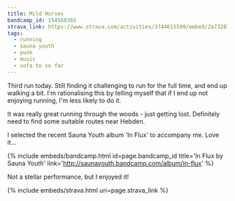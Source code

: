 ```yaml
---
title: Mild Horses
bandcamp_id: 154568365
strava_link: https://www.strava.com/activities/3744615599/embed/2a7328740726550c13d629e2ef14756239e3ac8c
tags:
  - running
  - sauna youth
  - punk
  - music
  - sofa to so far
---
```


Third run today. Still finding it challenging to run for the full
time, and end up walking a bit. I'm rationalising this by telling
myself that if I end up not enjoying running, I'm less likely to
do it.<!-- more -->

It was really great running through the woods - just getting lost.
Definitely need to find some suitable routes near Hebden.

I selected the recent Sauna Youth album 'In Flux' to accompany me.
Love it...

{% include embeds/bandcamp.html
  id=page.bandcamp_id
  title='In Flux by Sauna Youth'
  link='http://saunayouth.bandcamp.com/album/in-flux' %}

Not a stellar performance, but I enjoyed it!

{% include embeds/strava.html uri=page.strava_link %}